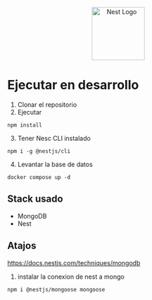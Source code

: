 <p align="center">
  <a href="http://nestjs.com/" target="blank"><img src="https://nestjs.com/img/logo-small.svg" width="120" alt="Nest Logo" /></a>
</p>

[circleci-image]: https://img.shields.io/circleci/build/github/nestjs/nest/master?token=abc123def456
[circleci-url]: https://circleci.com/gh/nestjs/nest

# Ejecutar en desarrollo
1. Clonar el repositorio
2. Ejecutar
```
npm install
```
3. Tener Nesc CLI instalado
```
npm i -g @nestjs/cli
```

4. Levantar la base de datos
```
docker compose up -d
```

## Stack usado
* MongoDB
* Nest

## Atajos
https://docs.nestjs.com/techniques/mongodb
1. instalar la conexion de nest a mongo
```
npm i @nestjs/mongoose mongoose

```


